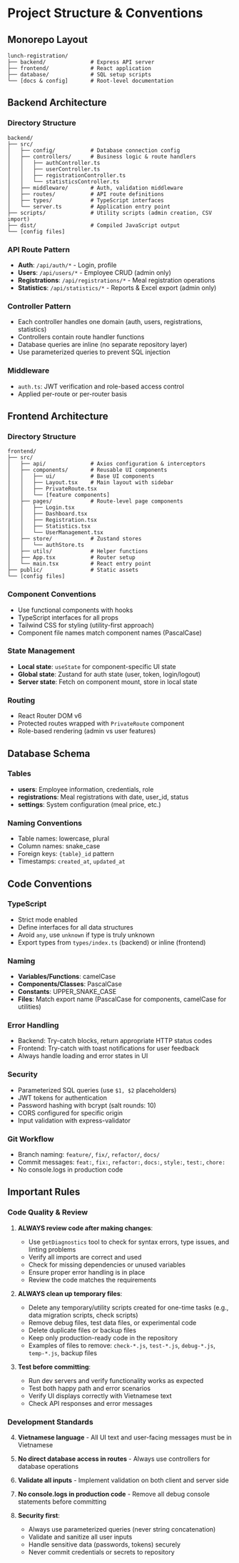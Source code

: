 # Project Structure & Conventions

## Monorepo Layout
```
lunch-registration/
├── backend/              # Express API server
├── frontend/             # React application
├── database/             # SQL setup scripts
└── [docs & config]       # Root-level documentation
```

## Backend Architecture

### Directory Structure
```
backend/
├── src/
│   ├── config/           # Database connection config
│   ├── controllers/      # Business logic & route handlers
│   │   ├── authController.ts
│   │   ├── userController.ts
│   │   ├── registrationController.ts
│   │   └── statisticsController.ts
│   ├── middleware/       # Auth, validation middleware
│   ├── routes/           # API route definitions
│   ├── types/            # TypeScript interfaces
│   └── server.ts         # Application entry point
├── scripts/              # Utility scripts (admin creation, CSV import)
├── dist/                 # Compiled JavaScript output
└── [config files]
```

### API Route Pattern
- **Auth**: `/api/auth/*` - Login, profile
- **Users**: `/api/users/*` - Employee CRUD (admin only)
- **Registrations**: `/api/registrations/*` - Meal registration operations
- **Statistics**: `/api/statistics/*` - Reports & Excel export (admin only)

### Controller Pattern
- Each controller handles one domain (auth, users, registrations, statistics)
- Controllers contain route handler functions
- Database queries are inline (no separate repository layer)
- Use parameterized queries to prevent SQL injection

### Middleware
- `auth.ts`: JWT verification and role-based access control
- Applied per-route or per-router basis

## Frontend Architecture

### Directory Structure
```
frontend/
├── src/
│   ├── api/              # Axios configuration & interceptors
│   ├── components/       # Reusable UI components
│   │   ├── ui/           # Base UI components
│   │   ├── Layout.tsx    # Main layout with sidebar
│   │   ├── PrivateRoute.tsx
│   │   └── [feature components]
│   ├── pages/            # Route-level page components
│   │   ├── Login.tsx
│   │   ├── Dashboard.tsx
│   │   ├── Registration.tsx
│   │   ├── Statistics.tsx
│   │   └── UserManagement.tsx
│   ├── store/            # Zustand stores
│   │   └── authStore.ts
│   ├── utils/            # Helper functions
│   ├── App.tsx           # Router setup
│   └── main.tsx          # React entry point
├── public/               # Static assets
└── [config files]
```

### Component Conventions
- Use functional components with hooks
- TypeScript interfaces for all props
- Tailwind CSS for styling (utility-first approach)
- Component file names match component names (PascalCase)

### State Management
- **Local state**: `useState` for component-specific UI state
- **Global state**: Zustand for auth state (user, token, login/logout)
- **Server state**: Fetch on component mount, store in local state

### Routing
- React Router DOM v6
- Protected routes wrapped with `PrivateRoute` component
- Role-based rendering (admin vs user features)

## Database Schema

### Tables
- **users**: Employee information, credentials, role
- **registrations**: Meal registrations with date, user_id, status
- **settings**: System configuration (meal price, etc.)

### Naming Conventions
- Table names: lowercase, plural
- Column names: snake_case
- Foreign keys: `{table}_id` pattern
- Timestamps: `created_at`, `updated_at`

## Code Conventions

### TypeScript
- Strict mode enabled
- Define interfaces for all data structures
- Avoid `any`, use `unknown` if type is truly unknown
- Export types from `types/index.ts` (backend) or inline (frontend)

### Naming
- **Variables/Functions**: camelCase
- **Components/Classes**: PascalCase
- **Constants**: UPPER_SNAKE_CASE
- **Files**: Match export name (PascalCase for components, camelCase for utilities)

### Error Handling
- Backend: Try-catch blocks, return appropriate HTTP status codes
- Frontend: Try-catch with toast notifications for user feedback
- Always handle loading and error states in UI

### Security
- Parameterized SQL queries (use `$1, $2` placeholders)
- JWT tokens for authentication
- Password hashing with bcrypt (salt rounds: 10)
- CORS configured for specific origin
- Input validation with express-validator

### Git Workflow
- Branch naming: `feature/`, `fix/`, `refactor/`, `docs/`
- Commit messages: `feat:`, `fix:`, `refactor:`, `docs:`, `style:`, `test:`, `chore:`
- No console.logs in production code

## Important Rules

### Code Quality & Review
1. **ALWAYS review code after making changes**:
   - Use `getDiagnostics` tool to check for syntax errors, type issues, and linting problems
   - Verify all imports are correct and used
   - Check for missing dependencies or unused variables
   - Ensure proper error handling is in place
   - Review the code matches the requirements

2. **ALWAYS clean up temporary files**:
   - Delete any temporary/utility scripts created for one-time tasks (e.g., data migration scripts, check scripts)
   - Remove debug files, test data files, or experimental code
   - Delete duplicate files or backup files
   - Keep only production-ready code in the repository
   - Examples of files to remove: `check-*.js`, `test-*.js`, `debug-*.js`, `temp-*.js`, backup files

3. **Test before committing**:
   - Run dev servers and verify functionality works as expected
   - Test both happy path and error scenarios
   - Verify UI displays correctly with Vietnamese text
   - Check API responses and error messages

### Development Standards
4. **Vietnamese language** - All UI text and user-facing messages must be in Vietnamese

5. **No direct database access in routes** - Always use controllers for database operations

6. **Validate all inputs** - Implement validation on both client and server side

7. **No console.logs in production code** - Remove all debug console statements before committing

8. **Security first**:
   - Always use parameterized queries (never string concatenation)
   - Validate and sanitize all user inputs
   - Handle sensitive data (passwords, tokens) securely
   - Never commit credentials or secrets to repository
